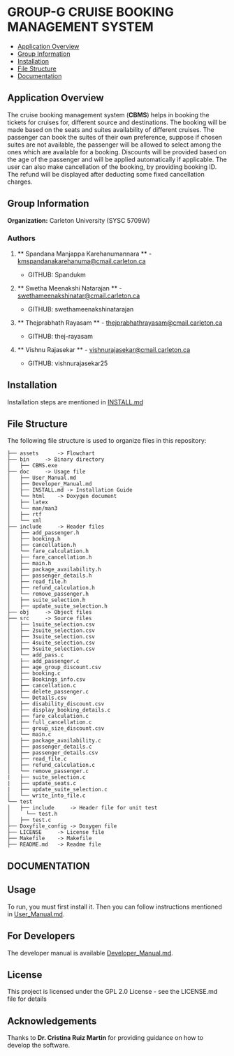 # GROUP-G CRUISE BOOKING MANAGEMENT SYSTEM
* [Application Overview](#application-overview)
* [Group Information](#group-information)
* [Installation](#file-structure)
* [File Structure](#file-structure)
* [Documentation](#documentation)


## Application Overview
  The cruise booking management system (**CBMS**) helps in booking the tickets for cruises for, different source and destinations. The booking will be made based on the seats and suites availability of different cruises. The passenger can book the suites of their own preference, suppose if chosen suites are not available, the passenger will be allowed to select among the ones which are available for a booking. Discounts will be provided based on the age of the passenger and will be applied automatically if applicable. The user can also make cancellation of the booking, by providing booking ID. The refund will be displayed after deducting some fixed cancellation charges.

## Group Information

**Organization:**  Carleton University (SYSC 5709W)

### Authors 

1.	** Spandana Manjappa Karehanumannara ** - kmspandanakarehanuma@cmail.carleton.ca
       * GITHUB: Spandukm

3.	 ** Swetha Meenakshi Natarajan ** - swethameenakshinatar@cmail.carleton.ca
       * GITHUB: swethameenakshinatarajan

4.	 ** Thejprabhath Rayasam ** - thejprabhathrayasam@cmail.carleton.ca
       * GITHUB: thej-rayasam

5.	 ** Vishnu Rajasekar ** - vishnurajasekar@cmail.carleton.ca
	   * GITHUB: vishnurajasekar25
	   

## Installation

Installation steps are mentioned in [INSTALL.md](https://github.com/thej-rayasam/cruise-booking-management-system/blob/master/doc/INSTALL.md)


## File Structure
The following file structure is used to organize files in this repository:
```
├── assets      -> Flowchart 
├── bin 	-> Binary directory
│   ├── CBMS.exe
├── doc 	-> Usage file
│   ├── User_Manual.md
│   ├── Developer_Manual.md
│   ├── INSTALL.md -> Installation Guide
│   └── html 	-> Doxygen document
│   ├── latex
│   └── man/man3
│   ├── rtf
│   └── xml  	
├── include 	-> Header files
│   ├── add_passenger.h
│   ├── booking.h
│   ├── cancellation.h
│   └── fare_calculation.h
│   ├── fare_cancellation.h
│   ├── main.h
│   ├── package_availability.h
│   ├── passenger_details.h
│   ├── read_file.h
│   ├── refund_calculation.h
│   └── remove_passenger.h
│   ├── suite_selection.h
│   ├── update_suite_selection.h
├── obj 	-> Object files
├── src 	-> Source files 
│   ├── 1suite_selection.csv
│   ├── 2suite_selection.csv 
│   ├── 3suite_selection.csv
│   ├── 4suite_selection.csv
│   ├── 5suite_selection.csv
│   └── add_pass.c
│   ├──	add_passenger.c     
│   ├── age_group_discount.csv
│   ├── booking.c 
│   ├── Bookings_info.csv
│   ├── cancellation.c  
│   ├── delete_passenger.c        
│   └── Details.csv
│   ├── disability_discount.csv 
│   ├── display_booking_details.c    
│   ├── fare_calculation.c      
│   ├── full_cancellation.c
│   ├── group_size_discount.csv
│   └── main.c       
│   ├── package_availability.c
│   ├── passenger_details.c       
│   ├── passenger_details.csv
│   ├── read_file.c        
│   ├── refund_calculation.c       
│   └── remove_passenger.c        
|   ├── suite_selection.c     
|   ├── update_seats.c  
|   ├── update_suite_selection.c 
│   └── write_into_file.c       
└── test
│   ├── include		-> Header file for unit test
│     └── test.h
│   ├── test.c 
├── Doxyfile_config	-> Doxygen file 
├── LICENSE 	-> License file
├── Makefile 	-> Makefile
├── README.md 	-> Readme file

```
## DOCUMENTATION


## Usage
To run, you must first install it. Then you can follow instructions mentioned in [User_Manual.md](https://github.com/thej-rayasam/cruise-booking-management-system/blob/master/doc/user%20manual.md).


## For Developers
 
The developer manual is available  [Developer_Manual.md](https://github.com/thej-rayasam/cruise-booking-management-system/blob/master/doc/Developer_manual.md).


##  License

This project is licensed under the GPL 2.0 License - see the LICENSE.md file for details

## Acknowledgements

Thanks to **Dr. Cristina Ruiz Martin** for providing guidance on how to develop the software.
